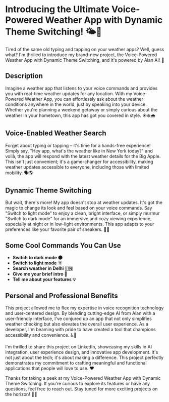 # Introducing the Ultimate Voice-Powered Weather App with Dynamic Theme Switching! 🌤️🌙

Tired of the same old typing and tapping on your weather apps? Well, guess what? I'm thrilled to introduce my brand-new project, the Voice-Powered Weather App with Dynamic Theme Switching, and it's powered by Alan AI! 🚀

## Description
Imagine a weather app that listens to your voice commands and provides you with real-time weather updates for any location. With my Voice-Powered Weather App, you can effortlessly ask about the weather conditions anywhere in the world, just by speaking into your device. Whether you're planning a weekend getaway or simply curious about the weather in your hometown, this app has got you covered in style. ☀️❄️🌧️

## Voice-Enabled Weather Search
Forget about typing or tapping – it's time for a hands-free experience! Simply say, "Hey app, what's the weather like in New York today?" and voilà, the app will respond with the latest weather details for the Big Apple. This isn't just convenient; it's a game-changer for accessibility, making weather updates accessible to everyone, including those with limited mobility. 🗣️🌎

## Dynamic Theme Switching
But wait, there's more! My app doesn't stop at weather updates. It's got the magic to change its look and feel based on your voice commands. Say "Switch to light mode" to enjoy a clean, bright interface, or simply murmur "Switch to dark mode" for an immersive and cozy viewing experience, especially at night or in low-light environments. This app adapts to your preferences like your favorite pair of sneakers. 👟🌚

## Some Cool Commands You Can Use
- **Switch to dark mode 🌑**
- **Switch to light mode ☀️**
- **Search weather in Delhi 🇮🇳**
- **Give me your brief intro 🤖**
- **Tell me about your features 💡**

## Personal and Professional Benefits
This project allowed me to flex my expertise in voice recognition technology and user-centered design. By blending cutting-edge AI from Alan with a user-friendly interface, I've conjured up an app that not only simplifies weather checking but also elevates the overall user experience. As a developer, I'm beaming with pride to have created a tool that champions accessibility and convenience. ♿📱

I'm thrilled to share this project on LinkedIn, showcasing my skills in AI integration, user experience design, and innovative app development. It's not just about the tech; it's about making a difference. This project perfectly demonstrates my commitment to crafting meaningful and functional applications that people will love to use. ❤️

Thanks for taking a peek at my Voice-Powered Weather App with Dynamic Theme Switching. If you're curious to explore its features or have any questions, feel free to reach out. Stay tuned for more exciting projects on the horizon! 🌟😊

